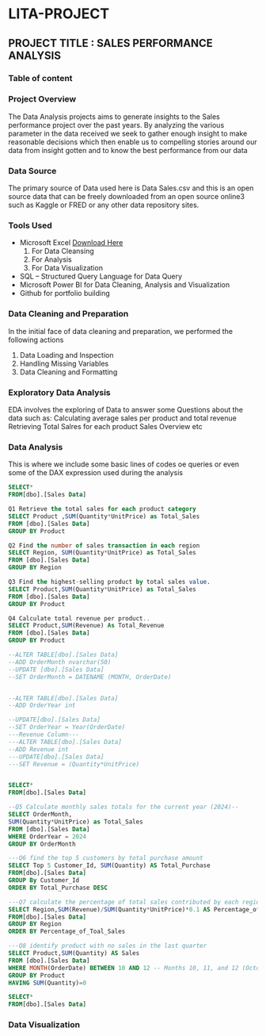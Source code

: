 # LITA-PROJECT
## PROJECT TITLE : SALES PERFORMANCE ANALYSIS
### Table of content
### Project Overview
The Data Analysis projects aims to generate insights to the Sales performance project over the past years. By analyzing the various parameter in the data received we seek to gather enough insight to make reasonable decisions which then enable us to compelling stories around our data from insight gotten and to know the best performance  from our data


### Data Source
The primary source of Data used here is Data Sales.csv and this is an open source data that can be freely downloaded from an open source online3 such as Kaggle or FRED or any other data repository sites. 

### Tools Used
- Microsoft Excel [Download Here](https://www.microsoftexcel.com)
    1.	For Data Cleansing
    2.	For Analysis
    3.	For Data Visualization
- SQL – Structured Query Language for Data Query
- Microsoft Power BI for Data Cleaning, Analysis and Visualization
- Github for portfolio building


### Data Cleaning and Preparation
In the initial face of data cleaning and preparation, we performed the following actions
1.	Data Loading and Inspection
2.	Handling Missing Variables
3.	Data Cleaning and Formatting

### Exploratory Data Analysis
EDA involves the exploring of Data to answer some Questions about the data such as: 
Calculating average sales per product and total revenue
Retrieving Total Salres for each product
Sales Overview etc

### Data Analysis
This is where we include some basic lines of codes oe queries or even some of the DAX expression used during the analysis

```SQL
SELECT*
FROM[dbo].[Sales Data]

Q1 Retrieve the total sales for each product category
SELECT Product ,SUM(Quantity*UnitPrice) as Total_Sales
FROM [dbo].[Sales Data]
GROUP BY Product

Q2 Find the number of sales transaction in each region
SELECT Region, SUM(Quantity*UnitPrice) as Total_Sales
FROM [dbo].[Sales Data]
GROUP BY Region

Q3 Find the highest-selling product by total sales value.
SELECT Product,SUM(Quantity*UnitPrice) as Total_Sales
FROM [dbo].[Sales Data]
GROUP BY Product

Q4 Calculate total revenue per product..
SELECT Product,SUM(Revenue) As Total_Revenue
FROM [dbo].[Sales Data]
GROUP BY Product

--ALTER TABLE[dbo].[Sales Data]
--ADD OrderMonth nvarchar(50)
--UPDATE [dbo].[Sales Data]
--SET OrderMonth = DATENAME (MONTH, OrderDate)


--ALTER TABLE[dbo].[Sales Data]
--ADD OrderYear int

--UPDATE[dbo].[Sales Data]
--SET OrderYear = Year(OrderDate)
---Revenue Column---
---ALTER TABLE[dbo].[Sales Data]
--ADD Revenue int
---UPDATE[dbo].[Sales Data]
---SET Revenue = (Quantity*UnitPrice)


SELECT*
FROM[dbo].[Sales Data]

--Q5 Calculate monthly sales totals for the current year (2024)--
SELECT OrderMonth,
SUM(Quantity*UnitPrice) as Total_Sales
FROM [dbo].[Sales Data]
WHERE OrderYear = 2024
GROUP BY OrderMonth

---Q6 find the top 5 customers by total purchase amount
SELECT Top 5 Customer_Id, SUM(Quantity) AS Total_Purchase
FROM[dbo].[Sales Data]
GROUP By Customer_Id
ORDER BY Total_Purchase DESC

---Q7 calculate the percentage of total sales contributed by each region.
SELECT Region,SUM(Revenue)/SUM(Quantity*UnitPrice)*0.1 AS Percentage_of_Total_Sales
FROM[dbo].[Sales Data]
GROUP BY Region
ORDER BY Percentage_of_Toal_Sales

---Q8 identify product with no sales in the last quarter
SELECT Product,SUM(Quantity) AS Sales
FROM [dbo].[Sales Data]
WHERE MONTH(OrderDate) BETWEEN 10 AND 12 -- Months 10, 11, and 12 (October to December)
GROUP BY Product
HAVING SUM(Quantity)=0

SELECT*
FROM[dbo].[Sales Data]
```
### Data Visualization



